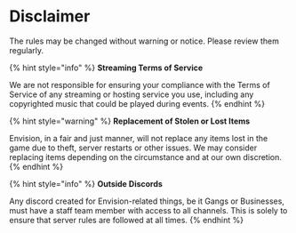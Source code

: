 # Disclaimer

The rules may be changed without warning or notice. Please review them regularly.

{% hint style="info" %}
**Streaming Terms of Service**

We are not responsible for ensuring your compliance with the Terms of Service of any streaming or hosting service you use, including any copyrighted music that could be played during events.
{% endhint %}

{% hint style="warning" %}
**Replacement of Stolen or Lost Items**

Envision, in a fair and just manner, will not replace any items lost in the game due to theft, server restarts or other issues. We may consider replacing items depending on the circumstance and at our own discretion.
{% endhint %}

{% hint style="info" %}
**Outside Discords**

Any discord created for Envision-related things, be it Gangs or Businesses, must have a staff team member with access to all channels. This is solely to ensure that server rules are followed at all times.
{% endhint %}

